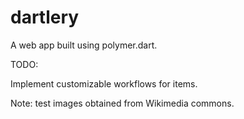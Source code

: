 # dartlery

A web app built using polymer.dart.


TODO:

Implement customizable workflows for items.


Note: test images obtained from Wikimedia commons.
